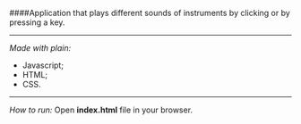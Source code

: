 ####Application that plays different sounds of instruments by clicking or by pressing a key.

---

_Made with plain:_

- Javascript;
- HTML;
- CSS.

---

_How to run:_
Open **index.html** file in your browser.
